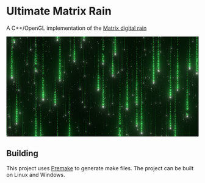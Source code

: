# Ultimate Matrix Rain

A C++/OpenGL implementation of the [Matrix digital rain](https://en.wikipedia.org/wiki/Matrix_digital_rain)

![Screenshot](./screenshot.jpg)

## Building

This project uses [Premake](https://premake.github.io/) to generate make files.
The project can be built on Linux and Windows.
